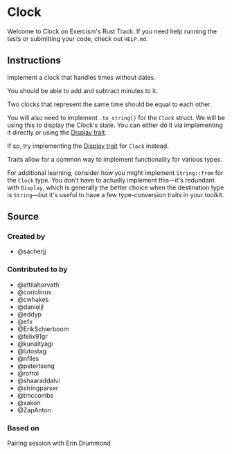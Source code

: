 # Clock

Welcome to Clock on Exercism's Rust Track.
If you need help running the tests or submitting your code, check out `HELP.md`.

## Instructions

Implement a clock that handles times without dates.

You should be able to add and subtract minutes to it.

Two clocks that represent the same time should be equal to each other.

You will also need to implement `.to_string()` for the `Clock` struct.
We will be using this to display the Clock's state.
You can either do it via implementing it directly or using the [Display trait][display-trait].

If so, try implementing the [Display trait][display-trait] for `Clock` instead.

Traits allow for a common way to implement functionality for various types.

For additional learning, consider how you might implement `String::from` for the `Clock` type.
You don't have to actually implement this—it's redundant with `Display`, which is generally the
better choice when the destination type is `String`—but it's useful to have a few type-conversion
traits in your toolkit.

[display-trait]: https://doc.rust-lang.org/std/fmt/trait.Display.html

## Source

### Created by

- @sacherjj

### Contributed to by

- @attilahorvath
- @coriolinus
- @cwhakes
- @danieljl
- @eddyp
- @efx
- @ErikSchierboom
- @felix91gr
- @kunaltyagi
- @lutostag
- @nfiles
- @petertseng
- @rofrol
- @shaaraddalvi
- @stringparser
- @tmccombs
- @xakon
- @ZapAnton

### Based on

Pairing session with Erin Drummond